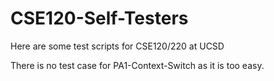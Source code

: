 # CSE120-Self-Testers
Here are some test scripts for CSE120/220 at UCSD

There is no test case for PA1-Context-Switch as it is too easy.
